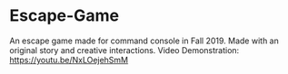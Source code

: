 # Escape-Game
An escape game made for command console in Fall 2019. Made with an original story and creative interactions.
Video Demonstration: https://youtu.be/NxLOejehSmM
